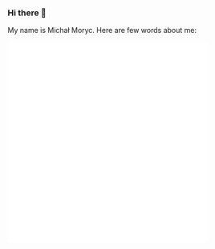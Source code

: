 ### Hi there 👋
My name is Michał Moryc. Here are few words about me:
<div>
    <img src="aboutme.svg" width="400" height="400" alt="css-in-readme">
</div>
